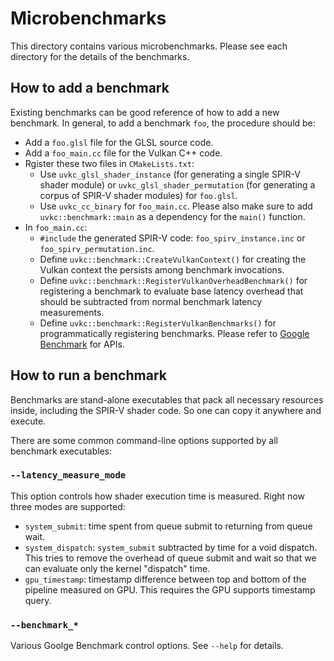 # Microbenchmarks

This directory contains various microbenchmarks. Please see each directory
for the details of the benchmarks.

## How to add a benchmark

Existing benchmarks can be good reference of how to add a new benchmark.
In general, to add a benchmark `foo`, the procedure should be:

* Add a `foo.glsl` file for the GLSL source code.
* Add a `foo_main.cc` file for the Vulkan C++ code.
* Rgister these two files in `CMakeLists.txt`:
  * Use `uvkc_glsl_shader_instance` (for generating a single SPIR-V shader
    module) or `uvkc_glsl_shader_permutation` (for generating a corpus of
    SPIR-V shader modules) for `foo.glsl`.
  * Use `uvkc_cc_binary` for `foo_main.cc`. Please also make sure to add
    `uvkc::benchmark::main` as a dependency for the `main()` function.
* In `foo_main.cc`:
  * `#include` the generated SPIR-V code: `foo_spirv_instance.inc` or
    `foo_spirv_permutation.inc`.
  * Define `uvkc::benchmark::CreateVulkanContext()` for creating the Vulkan
    context the persists among benchmark invocations.
  * Define `uvkc::benchmark::RegisterVulkanOverheadBenchmark()` for registering
    a benchmark to evaluate base latency overhead that should be subtracted
    from normal benchmark latency measurements.
  * Define `uvkc::benchmark::RegisterVulkanBenchmarks()` for programmatically
    registering benchmarks. Please refer to
    [Google Benchmark](https://github.com/google/benchmark) for APIs.

## How to run a benchmark

Benchmarks are stand-alone executables that pack all necessary resources inside,
including the SPIR-V shader code. So one can copy it anywhere and execute.

There are some common command-line options supported by all benchmark
executables:

### `--latency_measure_mode`

This option controls how shader execution time is measured. Right now three
modes are supported:

* `system_submit`: time spent from queue submit to returning from queue wait.
* `system_dispatch`: `system_submit` subtracted by time for a void dispatch.
  This tries to remove the overhead of queue submit and wait so that we can
  evaluate only the kernel "dispatch" time.
* `gpu_timestamp`: timestamp difference between top and bottom of the pipeline
  measured on GPU. This requires the GPU supports timestamp query.

### `--benchmark_*`

Various Goolge Benchmark control options. See `--help` for details.
